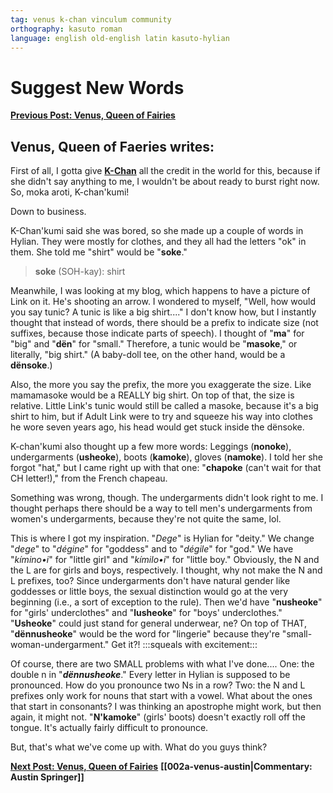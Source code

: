 ```yaml
---
tag: venus k-chan vinculum community
orthography: kasuto roman
language: english old-english latin kasuto-hylian
---
```

# Suggest New Words

**[Previous Post: Venus, Queen of Fairies](archival/vinculum/suggest_new_words/001-venus)**

## Venus, Queen of Faeries writes:

First of all, I gotta give **[K-Chan](contributors/k-chan)** all the credit in the world for this, because if she didn't say anything to me, I wouldn't be about ready to burst right now. So, moka aroti, K-chan'kumi!

Down to business.

K-Chan'kumi said she was bored, so she made up a couple of words in Hylian. They were mostly for clothes, and they all had the letters "ok" in them. She told me "shirt" would be "**soke**."

> **soke** (SOH-kay): shirt

Meanwhile, I was looking at my blog, which happens to have a picture of Link on it. He's shooting an arrow. I wondered to myself, "Well, how would you say tunic? A tunic is like a big shirt...." I don't know how, but I instantly thought that instead of words, there should be a prefix to indicate size (not suffixes, because those indicate parts of speech). I thought of "**ma**" for "big" and "**dën**" for "small." Therefore, a tunic would be "**masoke**," or literally, "big shirt." (A baby-doll tee, on the other hand, would be a **dënsoke**.) 

Also, the more you say the prefix, the more you exaggerate the size. Like mamamasoke would be a REALLY big shirt. On top of that, the size is relative. Little Link's tunic would still be called a masoke, because it's a big shirt to him, but if Adult Link were to try and squeeze his way into clothes he wore seven years ago, his head would get stuck inside the dënsoke.

K-chan'kumi also thought up a few more words: Leggings (**nonoke**), undergarments (**usheoke**), boots (**kamoke**), gloves (**namoke**). I told her she forgot "hat," but I came right up with that one: "**chapoke** (can't wait for that CH letter!)," from the French chapeau.

Something was wrong, though. The undergarments didn't look right to me. I thought perhaps there should be a way to tell men's undergarments from women's undergarments, because they're not quite the same, lol.

This is where I got my inspiration. "_Dege_" is Hylian for "deity." We change "_dege_" to "_dégine_" for "goddess" and to "_dégile_" for "god." We have "_kímino•i_" for "little girl" and "_kímilo•i_" for "little boy." Obviously, the N and the L are for girls and boys, respectively. I thought, why not make the N and L prefixes, too? Since undergarments don't have natural gender like goddesses or little boys, the sexual distinction would go at the very beginning (i.e., a sort of exception to the rule). Then we'd have "**nusheoke**" for "girls' underclothes" and "**lusheoke**" for "boys' underclothes." "**Usheoke**" could just stand for general underwear, ne? On top of THAT, "**dënnusheoke**" would be the word for "lingerie" because they're "small-woman-undergarment." Get it?! :::squeals with excitement:::

Of course, there are two SMALL problems with what I've done.... One: the double n in "_**dënnusheoke**_." Every letter in Hylian is supposed to be pronounced. How do you pronounce two Ns in a row? Two: the N and L prefixes only work for nouns that start with a vowel. What about the ones that start in consonants? I was thinking an apostrophe might work, but then again, it might not. "**N'kamoke**" (girls' boots) doesn't exactly roll off the tongue. It's actually fairly difficult to pronounce.

But, that's what we've come up with. What do you guys think?

**[Next Post: Venus, Queen of Fairies](archival/vinculum/suggest_new_words/004-venus)**
**[[002a-venus-austin|Commentary: Austin Springer]]**
